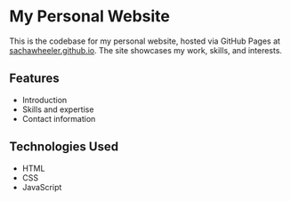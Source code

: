 # My Personal Website

This is the codebase for my personal website, hosted via GitHub Pages at [sachawheeler.github.io](https://sachawheeler.github.io). The site showcases my work, skills, and interests.

## Features

- Introduction
- Skills and expertise
- Contact information

## Technologies Used

- HTML
- CSS
- JavaScript
